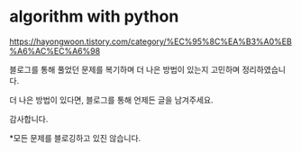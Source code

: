 # algorithm with python 

https://hayongwoon.tistory.com/category/%EC%95%8C%EA%B3%A0%EB%A6%AC%EC%A6%98

블로그를 통해 풀었던 문제를 복기하며 더 나은 방법이 있는지 고민하며 정리하였습니다.

더 나은 방법이 있다면, 블로그를 통해 언제든 글을 남겨주세요. 

감사합니다.

*모든 문제를 블로깅하고 있진 않습니다.
